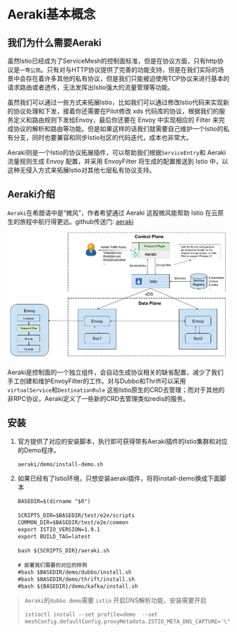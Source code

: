 # Aeraki基本概念



## 我们为什么需要Aeraki

虽然Istio已经成为了ServiceMesh的控制面标准，但是在协议方面，只有http协议是`一等公民`。只有对与HTTP协议提供了完善的功能支持，但是在我们实际的场景中会存在着许多其他的私有协议，但是我们只能被迫使用TCP协议来进行基本的请求路由或者透传，无法发挥出Istio强大的流量管理等功能。

虽然我们可以通过一些方式来拓展Istio，比如我们可以通过修改Istio代码来实现新的协议处理和下发，接着你还需要在Pilot修改 xds 代码库的协议，根据我们的服务定义和路由规则下发给Envoy，最后你还要在 Envoy 中实现相应的 Filter 来完成协议的解析和路由等功能。但是如果这样的话我们就需要自己维护一个Istio的私有分支，同时也要兼容和同步Istio社区的代码迭代，成本也非常大。

Aeraki则是一个Istio的协议拓展插件，可以帮助我们根据`ServiceEntry`和 Aeraki 流量规则生成 Envoy 配置，并采用 EnvoyFilter 将生成的配置推送到 Istio 中，以这种无侵入方式来拓展Istio对其他七层私有协议支持。



## Aeraki介绍

`Aeraki`在希腊语中是“微风”，作者希望通过 Aeraki 这股微风能帮助 Istio 在云原生的旅程中航行得更远。github传送门: [aeraki](https://github.com/aeraki-framework/aeraki)

![](../../static/img/istio-ecology/aeraki/architecture.png)



Aeraki是控制面的一个独立组件，会自动生成协议相关的缺省配置，减少了我们手工创建和维护EnvoyFilter的工作。对与Dubbo和Thrift可以采用`virtualService`和`DestinationRule` 这些Istio原生的CRD去管理；而对于其他的非RPC协议，Aeraki定义了一些新的CRD去管理类似redis的服务。



## 安装

1. 官方提供了对应的安装脚本，执行即可获得带有Aeraki插件的Istio集群和对应的Demo程序。

   ```
   aeraki/demo/install-demo.sh
   ```

2. 如果已经有了Istio环境，只想安装aeraki插件，将将install-demo换成下面脚本

   ```
   BASEDIR=$(dirname "$0")
   
   SCRIPTS_DIR=$BASEDIR/test/e2e/scripts
   COMMON_DIR=$BASEDIR/test/e2e/common
   export ISTIO_VERSION=1.9.1
   export BUILD_TAG=latest
   
   bash ${SCRIPTS_DIR}/aeraki.sh
   
   # 部署我们需要的对应的样例
   #bash $BASEDIR/demo/dubbo/install.sh
   #bash $BASEDIR/demo/thrift/install.sh
   #bash ${BASEDIR}/demo/kafka/install.sh
   ```

> `Aeraki`的`dubbo demo`需要 `istio` 开启DNS解析功能，安装需要开启
> ```shell
> istioctl install --set profile=demo  --set meshConfig.defaultConfig.proxyMetadata.ISTIO_META_DNS_CAPTURE='\"true\"'
> ```
   